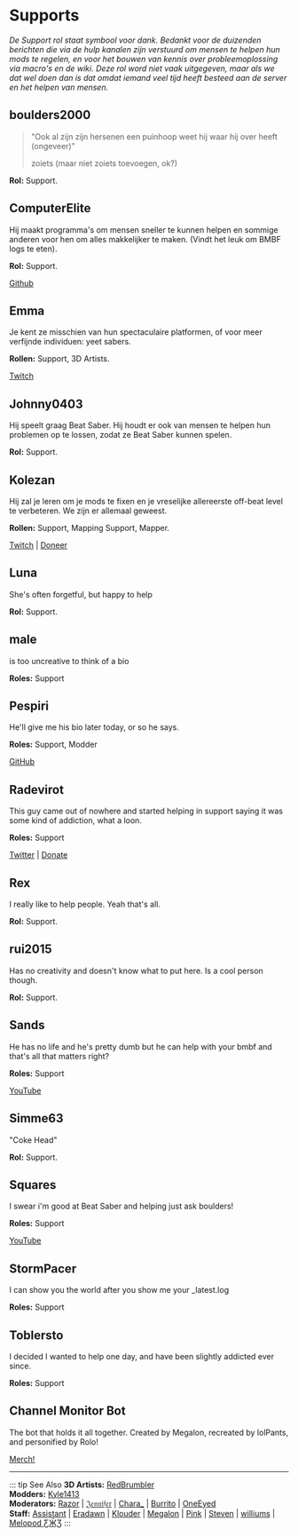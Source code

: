 # Supports
_De Support rol staat symbool voor dank. Bedankt voor de duizenden berichten die via de hulp kanalen zijn verstuurd om mensen te helpen hun mods te regelen, en voor het bouwen van kennis over probleemoplossing via macro's en de wiki. Deze rol word niet vaak uitgegeven, maar als we dat wel doen dan is dat omdat iemand veel tijd heeft besteed aan de server en het helpen van mensen._

## boulders2000
> "Ook al zijn zijn hersenen een puinhoop weet hij waar hij over heeft (ongeveer)"
> 
> zoiets (maar niet zoiets toevoegen, ok?)

**Rol:** Support.

## ComputerElite
Hij maakt programma's om mensen sneller te kunnen helpen en sommige anderen voor hen om alles makkelijker te maken. (Vindt het leuk om BMBF logs te eten).

**Rol:** Support.

[Github](https://github.com/ComputerElite/)

## Emma
Je kent ze misschien van hun spectaculaire platformen, of voor meer verfijnde individuen: yeet sabers.

**Rollen:** Support, 3D Artists.

[Twitch](https://www.twitch.tv/therealkleinba)

## Johnny0403
Hij speelt graag Beat Saber. Hij houdt er ook van mensen te helpen hun problemen op te lossen, zodat ze Beat Saber kunnen spelen.

**Rol:** Support.

## Kolezan
Hij zal je leren om je mods te fixen en je vreselijke allereerste off-beat level te verbeteren. We zijn er allemaal geweest.

**Rollen:** Support, Mapping Support, Mapper.

[Twitch](https://www.twitch.tv/kolezan) | [Doneer](https://paypal.me/kolezan)

## Luna
She's often forgetful, but happy to help

**Rol:** Support.

## male
is too uncreative to think of a bio

**Roles:** Support

## Pespiri
He'll give me his bio later today, or so he says.

**Roles:** Support, Modder

[GitHub](https://github.com/pespiri)

## Radevirot
This guy came out of nowhere and started helping in support saying it was some kind of addiction, what a loon.

**Roles:** Support

[Twitter](https://twitter.com/Radevirot) | [Donate](paypal.me/Radevirot)

## Rex
I really like to help people. Yeah that's all.

**Rol:** Support.

## rui2015
Has no creativity and doesn't know what to put here. Is a cool person though.

**Rol:** Support.

## Sands
He has no life and he's pretty dumb but he can help with your bmbf and that's all that matters right?

**Roles:** Support

[YouTube](https://www.youtube.com/channel/UCiZEAQOgVABYs1-u3psPezg)

## Simme63
"Coke Head"

**Rol:** Support.

## Squares
I swear i'm good at Beat Saber and helping just ask boulders!

**Roles:** Support

[YouTube](https://www.youtube.com/channel/UCaQ7PLj4AqGHZnqQVjc_XBQ)

## StormPacer
I can show you the world after you show me your _latest.log

**Roles:** Support

## Toblersto
I decided I wanted to help one day, and have been slightly addicted ever since.

**Roles:** Support

## Channel Monitor Bot
The bot that holds it all together. Created by Megalon, recreated by lolPants, and personified by Rolo!

[Merch!](https://www.redbubble.com/people/megalon-gaming/portfolio)

---

::: tip See Also **3D Artists:** [RedBrumbler](./3d-artists.md#redbrumbler)  
**Modders:** [Kyle1413](./modders.md#kyle1413)  
**Moderators:** [Razor](./moderators.md#razor) | [𝔍𝔢𝔫𝔫𝔦𝔣𝔢𝔯](./moderators.md#jennifer-retired) | [Chara_](./moderators.md#chara) | [Burrito](./moderators.md#burrito) | [OneEyed](./moderators.md#oneeyed-retired)  
**Staff:** [Assistant](./staff.md#assistant-retired) | [Eradawn](./staff.md#eradawn) | [Klouder](./staff.md#klouder-retired) | [Megalon](./staff.md#megalon) | [Pink](./staff.md#pink) | [Steven](./staff.md#steven-🎀) | [williums](./staff.md#williums) | [Melopod ƸӜƷ](./staff.md#melopod-ƹжʒ) :::
